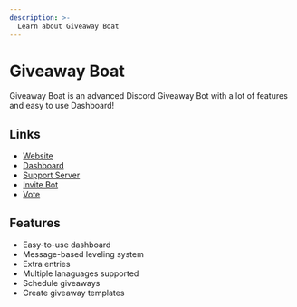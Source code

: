 ```yaml
---
description: >-
  Learn about Giveaway Boat
---
```

# Giveaway Boat

Giveaway Boat is an advanced Discord Giveaway Bot with a lot of features and easy to use Dashboard!

## Links

- [Website](https://giveaway.boats/)
- [Dashboard](https://giveaway.boats/dashboard)
- [Support Server](https://giveaway.boats/support)
- [Invite Bot](https://giveaway.boats/invite)
- [Vote](https://top.gg/bot/530082442967646230/vote)

## Features

- Easy-to-use dashboard
- Message-based leveling system
- Extra entries
- Multiple lanaguages supported
- Schedule giveaways
- Create giveaway templates

